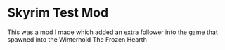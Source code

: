 # Skyrim Test Mod

This was a mod I made which added an extra follower into the game that spawned into the Winterhold The Frozen Hearth